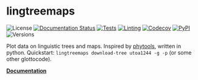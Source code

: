 # lingtreemaps

![License](https://img.shields.io/github/license/fmatter/lingtreemaps)
[![Documentation Status](https://readthedocs.org/projects/lingtreemaps/badge/?version=latest)](https://lingtreemaps.readthedocs.io/en/latest/?badge=latest)
[![Tests](https://img.shields.io/github/workflow/status/fmatter/lingtreemaps/tests?label=tests)](https://github.com/fmatter/lingtreemaps/actions/workflows/tests.yml)
[![Linting](https://img.shields.io/github/workflow/status/fmatter/lingtreemaps/lint?label=linting)](https://github.com/fmatter/lingtreemaps/actions/workflows/lint.yml)
[![Codecov](https://img.shields.io/codecov/c/github/fmatter/lingtreemaps)](https://app.codecov.io/gh/fmatter/lingtreemaps/)
[![PyPI](https://img.shields.io/pypi/v/lingtreemaps.svg)](https://pypi.org/project/lingtreemaps)
![Versions](https://img.shields.io/pypi/pyversions/lingtreemaps)

Plot data on linguistic trees and maps.
Inspired by [phytools](http://blog.phytools.org/2019/03/projecting-phylogenetic-tree-onto-map.html), written in python.
Quickstart: `lingtreemaps download-tree utoa1244 -g -p` (or some other glottocode).

**[Documentation](https://lingtreemaps.readthedocs.io)**